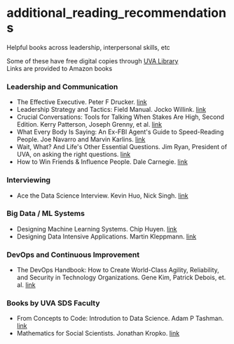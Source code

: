 # additional_reading_recommendations
Helpful books across leadership, interpersonal skills, etc

Some of these have free digital copies through [UVA Library](https://search.lib.virginia.edu/)  
Links are provided to Amazon books

### Leadership and Communication

- The Effective Executive. Peter F Drucker. [link](https://www.amazon.com/Effective-Executive-Definitive-Harperbusiness-Essentials/dp/0060833459/ref=sr_1_1?crid=1NL72XLIPUWE3&keywords=The+Effective+Executive.&qid=1704741253&s=books&sprefix=the+effective+executive.%2Cstripbooks%2C79&sr=1-1)
- Leadership Strategy and Tactics: Field Manual. Jocko Willink. [link](https://www.amazon.com/Leadership-Strategy-Tactics-Manual-Expanded/dp/1250334799/ref=sr_1_1?crid=OVYJCAHD7R2X&keywords=Leadership+Strategy+and+Tactics&qid=1704741236&s=books&sprefix=leadership+strategy+and+tactics%2Cstripbooks%2C91&sr=1-1)
- Crucial Conversations: Tools for Talking When Stakes Are High, Second Edition. Kerry Patterson, Joseph Grenny, et al. [link](https://www.amazon.com/Crucial-Conversations-Tools-Talking-Stakes/dp/1260474186/ref=sr_1_1?crid=3TWSPGBKFHCMT&keywords=Crucial+Conversations%3A&qid=1704741215&s=books&sprefix=crucial+conversations+%2Cstripbooks%2C102&sr=1-1)
- What Every Body Is Saying: An Ex-FBI Agent's Guide to Speed-Reading People. Joe Navarro and Marvin Karlins. [link](https://www.amazon.com/What-Every-Body-Saying-Speed-Reading/dp/0061438294/ref=sr_1_1?crid=2JZWJU66TS0TS&keywords=What+Every+Body+Is+Saying%3A+An&qid=1704741197&s=books&sprefix=what+every+body+is+saying+an%2Cstripbooks%2C84&sr=1-1)
- Wait, What? And Life's Other Essential Questions. Jim Ryan, President of UVA, on asking the right questions. [link](https://www.amazon.com/Wait-What-Lifes-Essential-Questions/dp/0062664573/ref=sr_1_1?crid=1VXEB3URXTHU6&keywords=Wait%2C+What%3F+And+Life%27s+Other+Essential+Questions&qid=1704741172&s=books&sprefix=wait%2C+what+and+life%27s+other+essential+questions%2Cstripbooks%2C141&sr=1-1)
- How to Win Friends & Influence People. Dale Carnegie. [link](https://www.amazon.com/How-Win-Friends-Influence-People/dp/0671027034/ref=sr_1_5?crid=15955R34P0432&keywords=How+to+Win+Friends+%26+Influence+People.&qid=1704741146&s=books&sprefix=how+to+win+friends+%26+influence+people.%2Cstripbooks%2C103&sr=1-5)

### Interviewing

- Ace the Data Science Interview. Kevin Huo, Nick Singh. [link](https://www.amazon.com/Ace-Data-Science-Interview-Questions/dp/0578973839/ref=sr_1_1?crid=2TY9WXMZGXIL5&keywords=Ace+the+Data+Science+Interview.&qid=1704741124&s=books&sprefix=ace+the+data+science+interview.%2Cstripbooks%2C101&sr=1-1)

### Big Data / ML Systems

- Designing Machine Learning Systems. Chip Huyen. [link](https://www.amazon.com/Designing-Machine-Learning-Systems-Production-Ready/dp/1098107969/ref=sr_1_1?crid=3SE6MCR3JETK&keywords=Designing+Machine+Learning+Systems&qid=1704741066&s=books&sprefix=designing+machine+learning+systems%2Cstripbooks%2C85&sr=1-1)
- Designing Data Intensive Applications. Martin Kleppmann. [link](https://www.amazon.com/Designing-Data-Intensive-Applications-Reliable-Maintainable/dp/1449373321/ref=sr_1_1?crid=SZ3DA66OMLZE&keywords=Designing+Data+Intensive+Applications&qid=1704741044&s=books&sprefix=designing+data+intensive+applications%2Cstripbooks%2C79&sr=1-1)

### DevOps and Continuous Improvement

- The DevOps Handbook: How to Create World-Class Agility, Reliability, and Security in Technology Organizations.
Gene Kim, Patrick Debois, et. al. [link](https://www.amazon.com/DevOps-Handbook-World-Class-Reliability-Organizations/dp/1950508404/ref=sr_1_1?crid=162L6X4JN79F4&keywords=The+DevOps+Handbook%3A+How+to+Create+World-Class+Agility%2C+R&qid=1704741014&s=books&sprefix=the+devops+handbook+how+to+create+world-class+agility%2C+r%2Cstripbooks%2C104&sr=1-1)

### Books by UVA SDS Faculty

- From Concepts to Code: Introdution to Data Science. Adam P Tashman. [link](https://www.amazon.com/dp/1032517980/?coliid=I2IGYOWDIF7LHD&colid=TYCB1RSCU43Y&psc=1&ref_=list_c_wl_lv_ov_lig_dp_it)
- Mathematics for Social Scientists. Jonathan Kropko. [link](https://www.amazon.com/Mathematics-Social-Scientists-Jonathan-Kropko/dp/1506304214/ref=sr_1_fkmr0_1?crid=33BETN4IQ1MY8&keywords=jon+kropko&qid=1704741559&sprefix=jon+kropko%2Caps%2C167&sr=8-1-fkmr0&ufe=app_do%3Aamzn1.fos.006c50ae-5d4c-4777-9bc0-4513d670b6bc)
